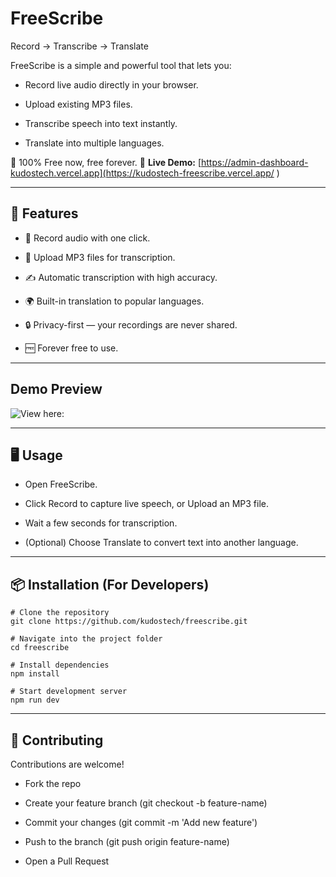 
# FreeScribe

Record → Transcribe → Translate

FreeScribe is a simple and powerful tool that lets you:

- Record live audio directly in your browser.

- Upload existing MP3 files.

- Transcribe speech into text instantly.

- Translate into multiple languages.

🎉 100% Free now, free forever.
🔗 **Live Demo:** [https://admin-dashboard-kudostech.vercel.app](https://kudostech-freescribe.vercel.app/
)

---


## 🚀 Features

- 🎤 Record audio with one click.

- 📂 Upload MP3 files for transcription.

- ✍️ Automatic transcription with high accuracy.

- 🌍 Built-in translation to popular languages.

- 🔒 Privacy-first — your recordings are never shared.

- 🆓 Forever free to use.

---

## Demo Preview
![View here:](https://i.imgur.com/NqBRXxm.png)

---

## 🖥️ Usage

- Open FreeScribe.

- Click Record to capture live speech, or Upload an MP3 file.

- Wait a few seconds for transcription.

- (Optional) Choose Translate to convert text into another language.
  
---


## 📦 Installation (For Developers)
```
# Clone the repository
git clone https://github.com/kudostech/freescribe.git

# Navigate into the project folder
cd freescribe

# Install dependencies
npm install

# Start development server
npm run dev
```
---

## 🤝 Contributing

Contributions are welcome!

- Fork the repo

- Create your feature branch (git checkout -b feature-name)

- Commit your changes (git commit -m 'Add new feature')

- Push to the branch (git push origin feature-name)

- Open a Pull Request
